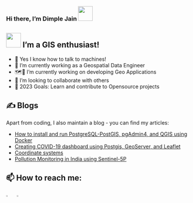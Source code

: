 ### Hi there, I’m Dimple Jain <img src="https://raw.githubusercontent.com/MartinHeinz/MartinHeinz/master/wave.gif" width="40px">
## <img src="https://github.com/TheDudeThatCode/TheDudeThatCode/blob/master/Assets/Developer.gif" width="40px"> I’m a GIS enthusiast! 
- 👀 Yes I know how to talk to machines!
- 🔭 I’m currently working as a Geospatial Data Engineer
- 🗺️📍 I’m currently working on developing Geo Applications
- 🤝 I’m looking to collaborate with others
- 🥅 2023 Goals: Learn and contribute to Opensource projects

## &#x270d; Blogs
Apart from coding, I also maintain a blog - you can find my articles:
- [How to install and run PostgreSQL-PostGIS, pgAdmin4, and QGIS using Docker](https://www.geosnips.com/blogpost/how-to-install-and-run-postgresql-postgis-pgadmin4-and-qgis-using-docker)
- [Creating COVID-19 dashboard using Postgis, GeoServer, and Leaflet](https://www.geosnips.com/blogpost/creating-covid-19-dashboard-using-postgis-geoserver-and-leaflet)
- [Coordinate systems](https://www.geosnips.com/blogpost/coordinate-systems)
- [Pollution Monitoring in India using Sentinel-5P](https://www.geosnips.com/blogpost/pollution-monitoring-in-india-using-sentinel-5p)

## 📫 How to reach me:
[<img src="https://img.icons8.com/color/48/000000/linkedin.png" width="3.5%"/>](https://www.linkedin.com/in/jaindimple/)  &nbsp; <a href="mailto:jain23dimple@gmail.com"> <img src="https://img.icons8.com/fluent/48/000000/gmail.png" width="3.5%"/>
